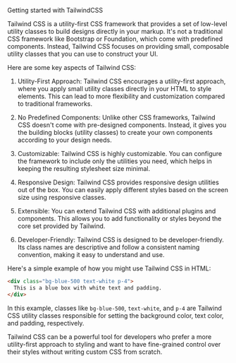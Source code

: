 Getting started with TailwindCSS

Tailwind CSS is a utility-first CSS framework that provides a set of low-level utility classes to build designs directly in your markup. It's not a traditional CSS framework like Bootstrap or Foundation, which come with predefined components. Instead, Tailwind CSS focuses on providing small, composable utility classes that you can use to construct your UI.

Here are some key aspects of Tailwind CSS:

1. Utility-First Approach: Tailwind CSS encourages a utility-first approach, where you apply small utility classes directly in your HTML to style elements. This can lead to more flexibility and customization compared to traditional frameworks.

2. No Predefined Components: Unlike other CSS frameworks, Tailwind CSS doesn't come with pre-designed components. Instead, it gives you the building blocks (utility classes) to create your own components according to your design needs.

3. Customizable: Tailwind CSS is highly customizable. You can configure the framework to include only the utilities you need, which helps in keeping the resulting stylesheet size minimal.

4. Responsive Design: Tailwind CSS provides responsive design utilities out of the box. You can easily apply different styles based on the screen size using responsive classes.

5. Extensible: You can extend Tailwind CSS with additional plugins and components. This allows you to add functionality or styles beyond the core set provided by Tailwind.

6. Developer-Friendly: Tailwind CSS is designed to be developer-friendly. Its class names are descriptive and follow a consistent naming convention, making it easy to understand and use.

Here's a simple example of how you might use Tailwind CSS in HTML:

```html
<div class="bg-blue-500 text-white p-4">
  This is a blue box with white text and padding.
</div>
```

In this example, classes like `bg-blue-500`, `text-white`, and `p-4` are Tailwind CSS utility classes responsible for setting the background color, text color, and padding, respectively.

Tailwind CSS can be a powerful tool for developers who prefer a more utility-first approach to styling and want to have fine-grained control over their styles without writing custom CSS from scratch.
